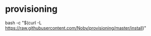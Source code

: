 # provisioning

bash -c "$(curl -L https://raw.githubusercontent.com/Nobv/provisioning/master/install)"
